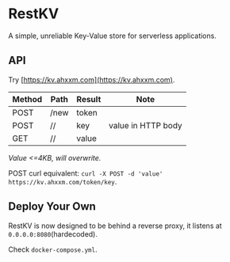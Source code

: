 # RestKV

A simple, unreliable Key-Value store for serverless applications.

## API

Try [https://kv.ahxxm.com](https://kv.ahxxm.com).

|Method|Path|Result|Note|
|----|----|----|----|
|POST|/new|token||
|POST|/<token>/<key>|key|value in HTTP body|
|GET|/<token>/<key>|value||

*Value <=4KB, will overwrite.*

POST curl equivalent: `curl -X POST -d 'value' https://kv.ahxxm.com/token/key`.

## Deploy Your Own

RestKV is now designed to be behind a reverse proxy, it listens at `0.0.0.0:8080`(hardecoded).

Check `docker-compose.yml`.

